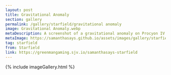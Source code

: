 ```yaml
---
layout: post
title: Gravitational Anomaly
section: gallery
permalink: /gallery/starfield/gravitational anomaly
image: Gravitational Anomaly.webp
metaDescription: A screenshot of a gravitational anomaly on Procyon IV from Starfield, taken by Samantha Says.
metaImage: https://samanthasays.github.io/assets/images/gallery/starfield/Gravitational Anomaly.webp
tag: starfield
from: Starfield
link: https://greenmangaming.sjv.io/samanthasays-starfield
---
```

{% include imageGallery.html %}